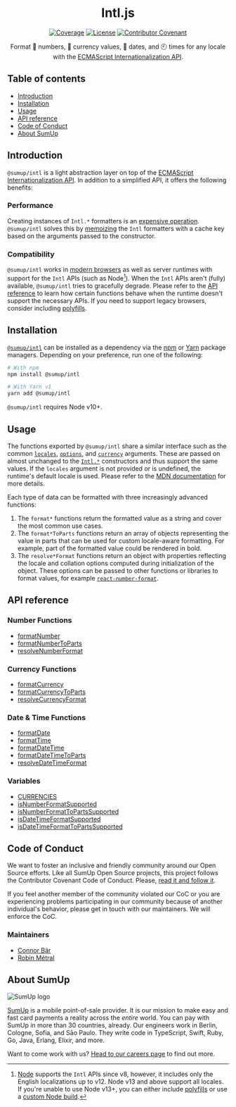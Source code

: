 <div align="center">

# Intl.js

[![Coverage](https://img.shields.io/codecov/c/github/sumup-oss/intl-js)](https://codecov.io/gh/sumup-oss/intl-js) [![License](https://img.shields.io/github/license/sumup-oss/intl-js)](https://github.com/sumup-oss/intl-js/blob/main/LICENSE)
[![Contributor Covenant](https://img.shields.io/badge/Contributor%20Covenant-v2.1%20adopted-ff69b4.svg)](CODE_OF_CONDUCT.md)

Format 🔢 numbers, 💱 currency values, 📅 dates, and 🕘 times for any locale with the [ECMAScript Internationalization API](https://developer.mozilla.org/en-US/docs/Web/JavaScript/Reference/Global_Objects/Intl).

</div>

## Table of contents

- [Introduction](#introduction)
- [Installation](#installation)
- [Usage](#usage)
- [API reference](https://github.com/sumup-oss/intl-js/wiki/Exports)
- [Code of Conduct](#code-of-conduct)
- [About SumUp](#about-sumup)

## Introduction

`@sumup/intl` is a light abstraction layer on top of the [ECMAScript Internationalization API](https://developer.mozilla.org/en-US/docs/Web/JavaScript/Reference/Global_Objects/Intl). In addition to a simplified API, it offers the following benefits:

### Performance

Creating instances of `Intl.*` formatters is an [expensive operation](https://blog.david-reess.de/posts/hBEx9w-on-number-formatting-and-performance). `@sumup/intl` solves this by [memoizing](https://github.com/formatjs/intl-format-cache) the `Intl` formatters with a cache key based on the arguments passed to the constructor.

### Compatibility

`@sumup/intl` works in [modern browsers](https://caniuse.com/mdn-javascript_builtins_intl_numberformat_numberformat,mdn-javascript_builtins_intl_datetimeformat_datetimeformat) as well as server runtimes with support for the `Intl` APIs (such as Node[^1]). When the `Intl` APIs aren't (fully) available, `@sumup/intl` tries to gracefully degrade. Please refer to the [API reference](#api-reference) to learn how certain functions behave when the runtime doesn't support the necessary APIs. If you need to support legacy browsers, consider including [polyfills](https://formatjs.io/docs/polyfills/).

[^1]: [Node](https://nodejs.org/en/) supports the `Intl` APIs since v8, however, it includes only the English localizations up to v12. Node v13 and above support all locales. If you're unable to use Node v13+, you can either include [polyfills](https://formatjs.io/docs/polyfills/) or use a [custom Node build](https://nodejs.org/docs/latest-v8.x/api/intl.html#intl_options_for_building_node_js).

## Installation

[`@sumup/intl`](https://www.npmjs.com/package/@sumup/intl) can be installed as a dependency via the [npm](https://www.npmjs.com) or [Yarn](https://classic.yarnpkg.com) package managers. Depending on your preference, run one of the following:

```sh
# With npm
npm install @sumup/intl

# With Yarn v1
yarn add @sumup/intl
```

`@sumup/intl` requires Node v10+.

## Usage

The functions exported by `@sumup/intl` share a similar interface such as the common [`locales`](https://developer.mozilla.org/en-US/docs/Web/JavaScript/Reference/Global_Objects/Intl#locales_argument), [`options`](https://developer.mozilla.org/en-US/docs/Web/JavaScript/Reference/Global_Objects/Intl#options_argument), and [`currency`](https://en.wikipedia.org/wiki/ISO_4217) arguments. These are passed on almost unchanged to the [`Intl.*`](https://developer.mozilla.org/en-US/docs/Web/JavaScript/Reference/Global_Objects/Intl#constructor_properties) constructors and thus support the same values. If the `locales` argument is not provided or is undefined, the runtime's default locale is used. Please refer to the [MDN documentation](https://developer.mozilla.org/en-US/docs/Web/JavaScript/Reference/Global_Objects/Intl) for more details.

Each type of data can be formatted with three increasingly advanced functions:

1. The `format*` functions return the formatted value as a string and cover the most common use cases.
2. The `format*ToParts` functions return an array of objects representing the value in parts that can be used for custom locale-aware formatting. For example, part of the formatted value could be rendered in bold.
3. The `resolve*Format` functions return an object with properties reflecting the locale and collation options computed during initialization of the object. These options can be passed to other functions or libraries to format values, for example [`react-number-format`](https://www.npmjs.com/package/react-number-format).

## API reference

### Number Functions

- [formatNumber](https://github.com/sumup-oss/intl-js/wiki/Exports#formatnumber)
- [formatNumberToParts](https://github.com/sumup-oss/intl-js/wiki/Exports#formatnumbertoparts)
- [resolveNumberFormat](https://github.com/sumup-oss/intl-js/wiki/Exports#resolvenumberformat)

### Currency Functions

- [formatCurrency](https://github.com/sumup-oss/intl-js/wiki/Exports#formatcurrency)
- [formatCurrencyToParts](https://github.com/sumup-oss/intl-js/wiki/Exports#formatcurrencytoparts)
- [resolveCurrencyFormat](https://github.com/sumup-oss/intl-js/wiki/Exports#resolvecurrencyformat)

### Date & Time Functions

- [formatDate](https://github.com/sumup-oss/intl-js/wiki/Exports#formatdate)
- [formatTime](https://github.com/sumup-oss/intl-js/wiki/Exports#formattime)
- [formatDateTime](https://github.com/sumup-oss/intl-js/wiki/Exports#formatdatetime)
- [formatDateTimeToParts](https://github.com/sumup-oss/intl-js/wiki/Exports#formatdatetimetoparts)
- [resolveDateTimeFormat](https://github.com/sumup-oss/intl-js/wiki/Exports#resolvedatetimeformat)

### Variables

- [CURRENCIES](https://github.com/sumup-oss/intl-js/wiki/Exports#currencies)
- [isNumberFormatSupported](https://github.com/sumup-oss/intl-js/wiki/Exports#isnumberformatsupported)
- [isNumberFormatToPartsSupported](https://github.com/sumup-oss/intl-js/wiki/Exports#isnumberformattopartssupported)
- [isDateTimeFormatSupported](https://github.com/sumup-oss/intl-js/wiki/Exports#isdatetimeformatsupported)
- [isDateTimeFormatToPartsSupported](https://github.com/sumup-oss/intl-js/wiki/Exports#isdatetimeformattopartssupported)

## Code of Conduct

We want to foster an inclusive and friendly community around our Open Source efforts. Like all SumUp Open Source projects, this project follows the Contributor Covenant Code of Conduct. Please, [read it and follow it](CODE_OF_CONDUCT.md).

If you feel another member of the community violated our CoC or you are experiencing problems participating in our community because of another individual's behavior, please get in touch with our maintainers. We will enforce the CoC.

### Maintainers

- [Connor Bär](mailto:connor.baer@sumup.com)
- [Robin Métral](mailto:robin.metral@sumup.com)

## About SumUp

![SumUp logo](https://raw.githubusercontent.com/sumup-oss/assets/master/sumup-logo.svg?sanitize=true)

[SumUp](https://sumup.com) is a mobile point-of-sale provider. It is our mission to make easy and fast card payments a reality across the _entire_ world. You can pay with SumUp in more than 30 countries, already. Our engineers work in Berlin, Cologne, Sofia, and Sāo Paulo. They write code in TypeScript, Swift, Ruby, Go, Java, Erlang, Elixir, and more.

Want to come work with us? [Head to our careers page](https://sumup.com/careers) to find out more.
